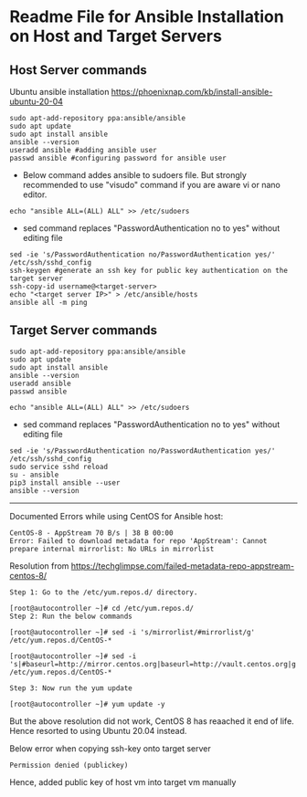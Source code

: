 # Readme File for Ansible Installation on Host and Target Servers
## Host Server commands
Ubuntu ansible installation https://phoenixnap.com/kb/install-ansible-ubuntu-20-04
```
sudo apt-add-repository ppa:ansible/ansible
sudo apt update
sudo apt install ansible
ansible --version
useradd ansible #adding ansible user
passwd ansible #configuring password for ansible user
```

- Below command addes ansible to sudoers file. But strongly recommended to use "visudo" command if you are aware vi or nano editor. 

```
echo "ansible ALL=(ALL) ALL" >> /etc/sudoers
```
- sed command replaces "PasswordAuthentication no to yes" without editing file

```
sed -ie 's/PasswordAuthentication no/PasswordAuthentication yes/' /etc/ssh/sshd_config
ssh-keygen #generate an ssh key for public key authentication on the target server
ssh-copy-id username@<target-server>
echo "<target server IP>" > /etc/ansible/hosts
ansible all -m ping
```

## Target Server commands
```
sudo apt-add-repository ppa:ansible/ansible
sudo apt update
sudo apt install ansible
ansible --version
useradd ansible
passwd ansible
```
```
echo "ansible ALL=(ALL) ALL" >> /etc/sudoers
```
- sed command replaces "PasswordAuthentication no to yes" without editing file

```
sed -ie 's/PasswordAuthentication no/PasswordAuthentication yes/' /etc/ssh/sshd_config
sudo service sshd reload
su - ansible
pip3 install ansible --user
ansible --version
```
-------------

Documented Errors while using CentOS for Ansible host:
``` 
CentOS-8 - AppStream 70 B/s | 38 B 00:00
Error: Failed to download metadata for repo 'AppStream': Cannot prepare internal mirrorlist: No URLs in mirrorlist 
```
Resolution from https://techglimpse.com/failed-metadata-repo-appstream-centos-8/
```
Step 1: Go to the /etc/yum.repos.d/ directory.

[root@autocontroller ~]# cd /etc/yum.repos.d/
Step 2: Run the below commands

[root@autocontroller ~]# sed -i 's/mirrorlist/#mirrorlist/g' /etc/yum.repos.d/CentOS-*

[root@autocontroller ~]# sed -i 's|#baseurl=http://mirror.centos.org|baseurl=http://vault.centos.org|g' /etc/yum.repos.d/CentOS-*

Step 3: Now run the yum update

[root@autocontroller ~]# yum update -y
 ```

But the above resolution did not work, CentOS 8 has reaached it end of life. Hence resorted to using Ubuntu 20.04 instead.

Below error when copying ssh-key onto target server
```
Permission denied (publickey)
```
Hence, added public key of host vm into target vm manually


